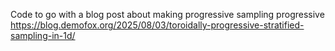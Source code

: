 Code to go with a blog post about making progressive sampling progressive
https://blog.demofox.org/2025/08/03/toroidally-progressive-stratified-sampling-in-1d/
